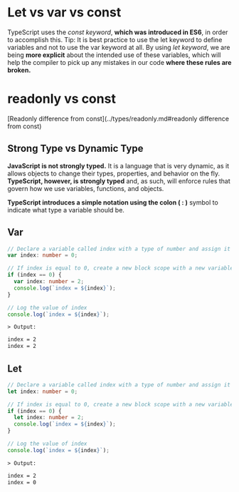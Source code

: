 # Let vs var vs const
TypeScript uses the *const keyword*, **which was introduced in ES6**, in order to accomplish this.
Tip: It is best practice to use the let keyword to define variables and not to use the var keyword at all. By using *let keyword*, we are being **more explicit** about the intended use of these variables, which will help the compiler to pick up any mistakes in our code **where these rules are broken.**

# readonly vs const

[Readonly difference from const](../types/readonly.md#readonly difference from const)

## Strong Type vs Dynamic Type
**JavaScript is not strongly typed.** It is a language that is very dynamic, as it allows objects to change their types, properties, and behavior on the fly. **TypeScript, however, is strongly typed** and, as such, will enforce rules that govern how we use variables, functions, and objects.

**TypeScript introduces a simple notation using the colon ( : )** symbol to indicate what type a variable should be.

## Var

```typescript
// Declare a variable called index with a type of number and assign it the value 0
var index: number = 0;

// If index is equal to 0, create a new block scope with a new variable also called index, but with a type of number and value of 2, and log its value
if (index == 0) {
  var index: number = 2;
  console.log(`index = ${index}`);
}

// Log the value of index
console.log(`index = ${index}`);

```

`> Output:`

```md
index = 2
index = 2
```

## Let

```typescript
// Declare a variable called index with a type of number and assign it the value 0
let index: number = 0;

// If index is equal to 0, create a new block scope with a new variable also called index, but with a type of number and value of 2, and log its value
if (index == 0) {
  let index: number = 2;
  console.log(`index = ${index}`);
}

// Log the value of index
console.log(`index = ${index}`);

```

`> Output:`

```md
index = 2
index = 0
```

